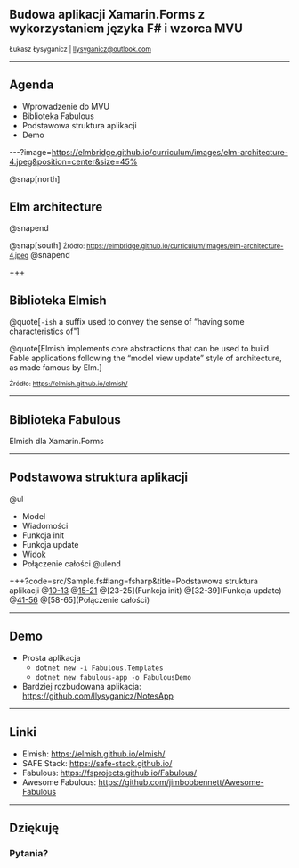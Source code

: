 ## Budowa aplikacji Xamarin.Forms z wykorzystaniem języka F# i wzorca MVU

<small>Łukasz Łysyganicz | llysyganicz@outlook.com</small>

---

## Agenda

* Wprowadzenie do MVU
* Biblioteka Fabulous
* Podstawowa struktura aplikacji
* Demo

---?image=https://elmbridge.github.io/curriculum/images/elm-architecture-4.jpeg&position=center&size=45%

@snap[north]
## Elm architecture
@snapend

@snap[south]
<small>Źródło: https://elmbridge.github.io/curriculum/images/elm-architecture-4.jpeg</small>
@snapend

+++

## Biblioteka Elmish

@quote[`-ish` a suffix used to convey the sense of “having some characteristics of"]

@quote[Elmish implements core abstractions that can be used to build Fable applications following the “model view update” style of architecture, as made famous by Elm.]

<small>Źródło: https://elmish.github.io/elmish/</small>

---

## Biblioteka Fabulous

Elmish dla Xamarin.Forms

---

## Podstawowa struktura aplikacji

@ul
* Model
* Wiadomości
* Funkcja init
* Funkcja update
* Widok
* Połączenie całości
@ulend

+++?code=src/Sample.fs#lang=fsharp&title=Podstawowa struktura aplikacji
@[10-13](Model)
@[15-21](Wiadomości)
@[23-25](Funkcja init)
@[32-39](Funkcja update)
@[41-56](Widok)
@[58-65](Połączenie całości)

---

## Demo

* Prosta aplikacja
  * ```dotnet new -i Fabulous.Templates```
  * ```dotnet new fabulous-app -o FabulousDemo```
* Bardziej rozbudowana aplikacja: https://github.com/llysyganicz/NotesApp

---

## Linki

* Elmish: https://elmish.github.io/elmish/
* SAFE Stack: https://safe-stack.github.io/
* Fabulous: https://fsprojects.github.io/Fabulous/
* Awesome Fabulous: https://github.com/jimbobbennett/Awesome-Fabulous

---

## Dziękuję

### Pytania?